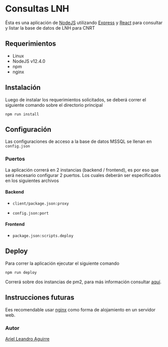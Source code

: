 # Consultas LNH

Ésta es una aplicación de [NodeJS](https://nodejs.org/en/) utilizando [Express](https://expressjs.com/) y [React](https://reactjs.org/) para consultar y listar la base de datos de LNH para CNRT

## Requerimientos

- Linux
- NodeJS v12.4.0
- npm
- nginx

## Instalación

Luego de instalar los requerimientos solicitados, se deberá correr el siguiente comando sobre el directorio principal

`npm run install`

## Configuración

Las configuraciones de acceso a la base de datos MSSQL se llenan en `config.json`

### Puertos

La aplicación correrá en 2 instancias (backend / frontend), es por eso que será necesario configurar 2 puertos. Los cuales deberán ser especificados en los siguientes archivos

#### Backend

- `client/package.json:proxy`

- `config.json:port`

#### Frontend

- `package.json:scripts.deploy`

## Deploy

Para correr la aplicación ejecutar el siguiente comando

`npm run deploy`

Correrá sobre dos instancias de pm2, para más información consultar [aquí](http://pm2.keymetrics.io).

## Instrucciones futuras

Ees recomendable usar [nginx](https://www.nginx.com/) como forma de alojamiento en un servidor web.

### Autor

[Ariel Leandro Aguirre](mailto:ariedro@gmail.com)